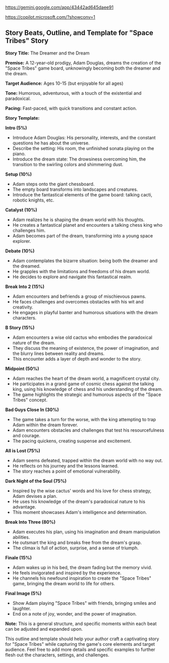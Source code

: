 https://gemini.google.com/app/43442ad645daee91

https://copilot.microsoft.com/?showconv=1

## Story Beats, Outline, and Template for "Space Tribes" Story

**Story Title:** The Dreamer and the Dream

**Premise:** A 12-year-old prodigy, Adam Douglas, dreams the creation of the "Space Tribes" game board, unknowingly becoming both the dreamer and the dream.

**Target Audience:** Ages 10-15 (but enjoyable for all ages)

**Tone:** Humorous, adventurous, with a touch of the existential and paradoxical.

**Pacing:** Fast-paced, with quick transitions and constant action.

**Story Template:**

**Intro (5%)**

* Introduce Adam Douglas: His personality, interests, and the constant questions he has about the universe.
* Describe the setting: His room, the unfinished sonata playing on the piano.
* Introduce the dream state: The drowsiness overcoming him, the transition to the swirling colors and shimmering dust.

**Setup (10%)**

* Adam steps onto the giant chessboard.
* The empty board transforms into landscapes and creatures.
* Introduce the fantastical elements of the game board: talking cacti, robotic knights, etc.

**Catalyst (10%)**

* Adam realizes he is shaping the dream world with his thoughts.
* He creates a fantastical planet and encounters a talking chess king who challenges him.
* Adam becomes part of the dream, transforming into a young space explorer.

**Debate (10%)**

* Adam contemplates the bizarre situation: being both the dreamer and the dreamed.
* He grapples with the limitations and freedoms of his dream world.
* He decides to explore and navigate this fantastical realm.

**Break Into 2 (15%)**

* Adam encounters and befriends a group of mischievous pawns.
* He faces challenges and overcomes obstacles with his wit and creativity.
* He engages in playful banter and humorous situations with the dream characters.

**B Story (15%)**

* Adam encounters a wise old cactus who embodies the paradoxical nature of the dream.
* They discuss the meaning of existence, the power of imagination, and the blurry lines between reality and dreams.
* This encounter adds a layer of depth and wonder to the story.

**Midpoint (50%)**

* Adam reaches the heart of the dream world, a magnificent crystal city.
* He participates in a grand game of cosmic chess against the talking king, using his knowledge of chess and his understanding of the dream.
* The game highlights the strategic and humorous aspects of the "Space Tribes" concept.

**Bad Guys Close In (30%)**

* The game takes a turn for the worse, with the king attempting to trap Adam within the dream forever.
* Adam encounters obstacles and challenges that test his resourcefulness and courage.
* The pacing quickens, creating suspense and excitement.

**All is Lost (75%)**

* Adam seems defeated, trapped within the dream world with no way out.
* He reflects on his journey and the lessons learned.
* The story reaches a point of emotional vulnerability.

**Dark Night of the Soul (75%)**

* Inspired by the wise cactus' words and his love for chess strategy, Adam devises a plan.
* He uses his knowledge of the dream's paradoxical nature to his advantage.
* This moment showcases Adam's intelligence and determination.

**Break Into Three (80%)**

* Adam executes his plan, using his imagination and dream manipulation abilities.
* He outsmart the king and breaks free from the dream's grasp.
* The climax is full of action, surprise, and a sense of triumph.

**Finale (15%)**

* Adam wakes up in his bed, the dream fading but the memory vivid.
* He feels invigorated and inspired by the experience.
* He channels his newfound inspiration to create the "Space Tribes" game, bringing the dream world to life for others.

**Final Image (5%)**

* Show Adam playing "Space Tribes" with friends, bringing smiles and laughter.
* End on a note of joy, wonder, and the power of imagination.

**Note:** This is a general structure, and specific moments within each beat can be adjusted and expanded upon.

This outline and template should help your author craft a captivating story for "Space Tribes" while capturing the game's core elements and target audience. Feel free to add more details and specific examples to further flesh out the characters, settings, and challenges.

